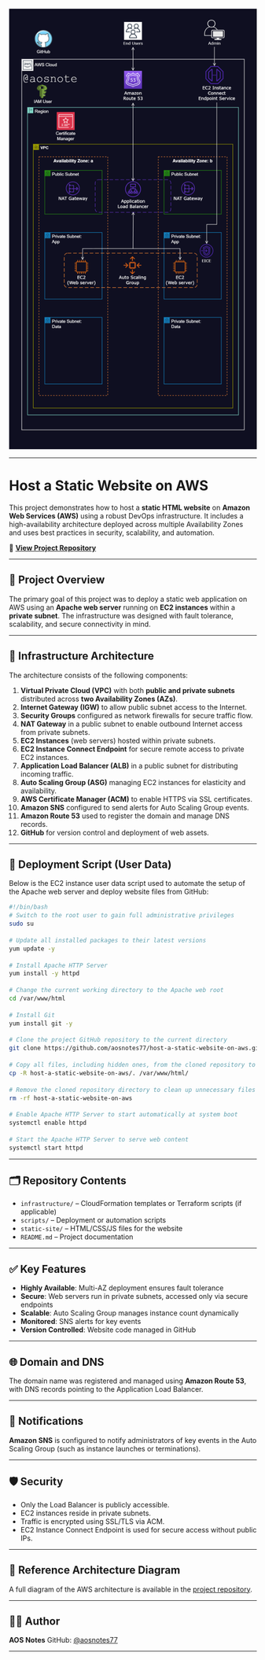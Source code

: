 ![Alt text](/Host-a-Static-Website-on-AWS.png)

---

# Host a Static Website on AWS

This project demonstrates how to host a **static HTML website** on **Amazon Web Services (AWS)** using a robust DevOps infrastructure. It includes a high-availability architecture deployed across multiple Availability Zones and uses best practices in security, scalability, and automation.

📌 **[View Project Repository](https://github.com/aosnotes77/host-a-static-website-on-aws)**

---

## 🚀 Project Overview

The primary goal of this project was to deploy a static web application on AWS using an **Apache web server** running on **EC2 instances** within a **private subnet**. The infrastructure was designed with fault tolerance, scalability, and secure connectivity in mind.

---

## 🧱 Infrastructure Architecture

The architecture consists of the following components:

1. **Virtual Private Cloud (VPC)** with both **public and private subnets** distributed across **two Availability Zones (AZs)**.
2. **Internet Gateway (IGW)** to allow public subnet access to the Internet.
3. **Security Groups** configured as network firewalls for secure traffic flow.
4. **NAT Gateway** in a public subnet to enable outbound Internet access from private subnets.
5. **EC2 Instances** (web servers) hosted within private subnets.
6. **EC2 Instance Connect Endpoint** for secure remote access to private EC2 instances.
7. **Application Load Balancer (ALB)** in a public subnet for distributing incoming traffic.
8. **Auto Scaling Group (ASG)** managing EC2 instances for elasticity and availability.
9. **AWS Certificate Manager (ACM)** to enable HTTPS via SSL certificates.
10. **Amazon SNS** configured to send alerts for Auto Scaling Group events.
11. **Amazon Route 53** used to register the domain and manage DNS records.
12. **GitHub** for version control and deployment of web assets.

---

## 🔧 Deployment Script (User Data)

Below is the EC2 instance user data script used to automate the setup of the Apache web server and deploy website files from GitHub:

```bash
#!/bin/bash
# Switch to the root user to gain full administrative privileges
sudo su

# Update all installed packages to their latest versions
yum update -y

# Install Apache HTTP Server
yum install -y httpd

# Change the current working directory to the Apache web root
cd /var/www/html

# Install Git
yum install git -y

# Clone the project GitHub repository to the current directory
git clone https://github.com/aosnotes77/host-a-static-website-on-aws.git

# Copy all files, including hidden ones, from the cloned repository to the Apache web root
cp -R host-a-static-website-on-aws/. /var/www/html/

# Remove the cloned repository directory to clean up unnecessary files
rm -rf host-a-static-website-on-aws

# Enable Apache HTTP Server to start automatically at system boot
systemctl enable httpd

# Start the Apache HTTP Server to serve web content
systemctl start httpd
```

---

## 🗂️ Repository Contents

* `infrastructure/` – CloudFormation templates or Terraform scripts (if applicable)
* `scripts/` – Deployment or automation scripts
* `static-site/` – HTML/CSS/JS files for the website
* `README.md` – Project documentation

---

## ✅ Key Features

* **Highly Available**: Multi-AZ deployment ensures fault tolerance
* **Secure**: Web servers run in private subnets, accessed only via secure endpoints
* **Scalable**: Auto Scaling Group manages instance count dynamically
* **Monitored**: SNS alerts for key events
* **Version Controlled**: Website code managed in GitHub

---

## 🌐 Domain and DNS

The domain name was registered and managed using **Amazon Route 53**, with DNS records pointing to the Application Load Balancer.

---

## 📧 Notifications

**Amazon SNS** is configured to notify administrators of key events in the Auto Scaling Group (such as instance launches or terminations).

---

## 🛡️ Security

* Only the Load Balancer is publicly accessible.
* EC2 instances reside in private subnets.
* Traffic is encrypted using SSL/TLS via ACM.
* EC2 Instance Connect Endpoint is used for secure access without public IPs.

---

## 📎 Reference Architecture Diagram

A full diagram of the AWS architecture is available in the [project repository](https://github.com/aosnotes77/host-a-static-website-on-aws).

---

## 👨‍💻 Author

**AOS Notes**
GitHub: [@aosnotes77](https://github.com/aosnotes77)

---

